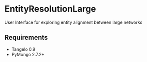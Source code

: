 # EntityResolutionLarge
User Interface for exploring entity alignment between large networks 

## Requirements

- Tangelo 0.9
- PyMongo 2.7.2+
